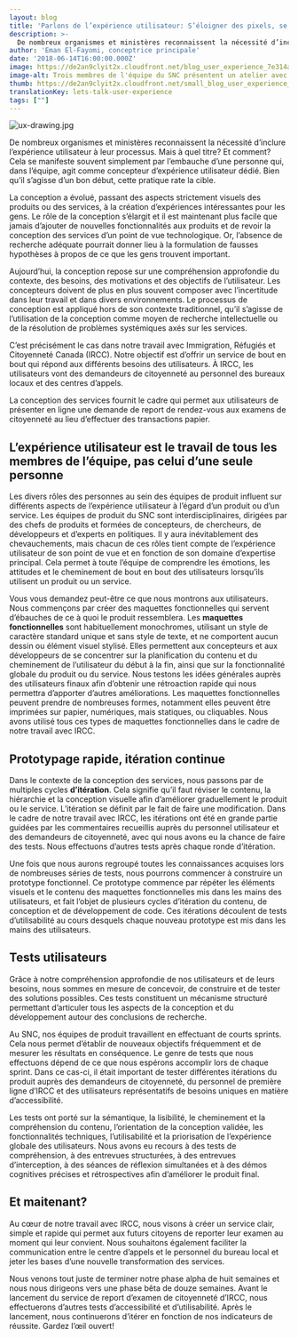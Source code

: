 ```yaml
---
layout: blog
title: 'Parlons de l’expérience utilisateur: S’éloigner des pixels, se tourner vers les gens"'
description: >-
  De nombreux organismes et ministères reconnaissent la nécessité d’inclure l’expérience utilisateur à leur processus. Mais à quel titre? Et comment? Cela se manifeste souvent simplement par l’embauche d’une personne qui, dans l’équipe, agit comme concepteur d’expérience utilisateur dédié. Bien qu’il s’agisse d’un bon début, cette pratique rate la cible.
author: 'Eman El-Fayomi, conceptrice principale'
date: '2018-06-14T16:00:00.000Z'
image: https://de2an9clyit2x.cloudfront.net/blog_user_experience_7e314a7e97.jpg
image-alt: Trois membres de l'équipe du SNC présentent un atelier avec du personnel de IRCC à Vancouver. Deux d'entre eux figurent dans l'image. Ils travaillent ensemble pour écrire des idées sur des notes auto-collantes et ils les placent dans un des quatre quadrants sur le mur.
thumb: https://de2an9clyit2x.cloudfront.net/small_blog_user_experience_7e314a7e97.jpg
translationKey: lets-talk-user-experience
tags: [""]
---
```

![ux-drawing.jpg](https://de2an9clyit2x.cloudfront.net/ux_drawing_3c85289fc0.jpg)

De nombreux organismes et ministères reconnaissent la nécessité d’inclure l’expérience utilisateur à leur processus. Mais à quel titre? Et comment? Cela se manifeste souvent simplement par l’embauche d’une personne qui, dans l’équipe, agit comme concepteur d’expérience utilisateur dédié. Bien qu’il s’agisse d’un bon début, cette pratique rate la cible.

La conception a évolué, passant des aspects strictement visuels des produits ou des services, à la création d’expériences intéressantes pour les gens. Le rôle de la conception s’élargit et il est maintenant plus facile que jamais d’ajouter de nouvelles fonctionnalités aux produits et de revoir la conception des services d’un point de vue technologique. Or, l’absence de recherche adéquate pourrait donner lieu à la formulation de fausses hypothèses à propos de ce que les gens trouvent important.

Aujourd’hui, la conception repose sur une compréhension approfondie du contexte, des besoins, des motivations et des objectifs de l’utilisateur. Les concepteurs doivent de plus en plus souvent composer avec l’incertitude dans leur travail et dans divers environnements. Le processus de conception est appliqué hors de son contexte traditionnel, qu’il s’agisse de l’utilisation de la conception comme moyen de recherche intellectuelle ou de la résolution de problèmes systémiques axés sur les services.

C’est précisément le cas dans notre travail avec Immigration, Réfugiés et Citoyenneté Canada (IRCC). Notre objectif est d’offrir un service de bout en bout qui répond aux différents besoins des utilisateurs. À IRCC, les utilisateurs vont des demandeurs de citoyenneté au personnel des bureaux locaux et des centres d’appels.

La conception des services fournit le cadre qui permet aux utilisateurs de présenter en ligne une demande de report de rendez-vous aux examens de citoyenneté au lieu d’effectuer des transactions papier.

## L’expérience utilisateur est le travail de tous les membres de l’équipe, pas celui d’une seule personne

Les divers rôles des personnes au sein des équipes de produit influent sur différents aspects de l’expérience utilisateur à l’égard d’un produit ou d’un service. Les équipes de produit du SNC sont interdisciplinaires, dirigées par des chefs de produits et formées de concepteurs, de chercheurs, de développeurs et d’experts en politiques. Il y aura inévitablement des chevauchements, mais chacun de ces rôles tient compte de l’expérience utilisateur de son point de vue et en fonction de son domaine d’expertise principal. Cela permet à toute l’équipe de comprendre les émotions, les attitudes et le cheminement de bout en bout des utilisateurs lorsqu’ils utilisent un produit ou un service.

Vous vous demandez peut-être ce que nous montrons aux utilisateurs. Nous commençons par créer des maquettes fonctionnelles qui servent d’ébauches de ce à quoi le produit ressemblera. Les <strong>maquettes fonctionnelles</strong> sont habituellement monochromes, utilisant un style de caractère standard unique et sans style de texte, et ne comportent aucun dessin ou élément visuel stylisé. Elles permettent aux concepteurs et aux développeurs de se concentrer sur la planification du contenu et du cheminement de l’utilisateur du début à la fin, ainsi que sur la fonctionnalité globale du produit ou du service. Nous testons les idées générales auprès des utilisateurs finaux afin d’obtenir une rétroaction rapide qui nous permettra d’apporter d’autres améliorations. Les maquettes fonctionnelles peuvent prendre de nombreuses formes, notamment elles peuvent être imprimées sur papier, numériques, mais statiques, ou cliquables. Nous avons utilisé tous ces types de maquettes fonctionnelles dans le cadre de notre travail avec IRCC.

## Prototypage rapide, itération continue

Dans le contexte de la conception des services, nous passons par de multiples cycles <strong>d’itération</strong>. Cela signifie qu’il faut réviser le contenu, la hiérarchie et la conception visuelle afin d’améliorer graduellement le produit ou le service. L’itération se définit par le fait de faire une modification. Dans le cadre de notre travail avec IRCC, les itérations ont été en grande partie guidées par les commentaires recueillis auprès du personnel utilisateur et des demandeurs de citoyenneté, avec qui nous avons eu la chance de faire des tests. Nous effectuons d’autres tests après chaque ronde d’itération.

Une fois que nous aurons regroupé toutes les connaissances acquises lors de nombreuses séries de tests, nous pourrons commencer à construire un prototype fonctionnel. Ce prototype commence par répéter les éléments visuels et le contenu des maquettes fonctionnelles mis dans les mains des utilisateurs, et fait l’objet de plusieurs cycles d’itération du contenu, de conception et de développement de code. Ces itérations découlent de tests d’utilisabilité au cours desquels chaque nouveau prototype est mis dans les mains des utilisateurs.

## Tests utilisateurs

Grâce à notre compréhension approfondie de nos utilisateurs et de leurs besoins, nous sommes en mesure de concevoir, de construire et de tester des solutions possibles. Ces tests constituent un mécanisme structuré permettant d’articuler tous les aspects de la conception et du développement autour des conclusions de recherche.

Au SNC, nos équipes de produit travaillent en effectuant de courts sprints. Cela nous permet d’établir de nouveaux objectifs fréquemment et de mesurer les résultats en conséquence. Le genre de tests que nous effectuons dépend de ce que nous espérons accomplir lors de chaque sprint. Dans ce cas-ci, il était important de tester différentes itérations du produit auprès des demandeurs de citoyenneté, du personnel de première ligne d’IRCC et des utilisateurs représentatifs de besoins uniques en matière d’accessibilité.

Les tests ont porté sur la sémantique, la lisibilité, le cheminement et la compréhension du contenu, l’orientation de la conception validée, les fonctionnalités techniques, l’utilisabilité et la priorisation de l’expérience globale des utilisateurs. Nous avons eu recours à des tests de compréhension, à des entrevues structurées, à des entrevues d’interception, à des séances de réflexion simultanées et à des démos cognitives précises et rétrospectives afin d’améliorer le produit final.

## Et maitenant?

Au cœur de notre travail avec IRCC, nous visons à créer un service clair, simple et rapide qui permet aux futurs citoyens de reporter leur examen au moment qui leur convient. Nous souhaitons également faciliter la communication entre le centre d’appels et le personnel du bureau local et jeter les bases d’une nouvelle transformation des services.

Nous venons tout juste de terminer notre phase alpha de huit semaines et nous nous dirigeons vers une phase bêta de douze semaines. Avant le lancement du service de report d’examen de citoyenneté d’IRCC, nous effectuerons d’autres tests d’accessibilité et d’utilisabilité. Après le lancement, nous continuerons d’itérer en fonction de nos indicateurs de réussite. Gardez l’œil ouvert!
